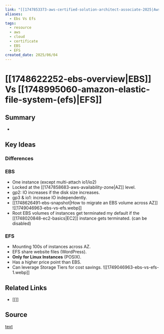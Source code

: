 ```yaml
---
link: "[[1747853373-aws-certified-solution-architect-associate-2025|Aws Certified Solution Architect Associate 2025]]"
aliases:
  - Ebs Vs Efs
tags:
  - resource
  - aws
  - cloud
  - certificate
  - EBS
  - EFS
created_date: 2025/06/04
---
```

# [[1748622252-ebs-overview|EBS]] Vs [[1748995060-amazon-elastic-file-system-(efs)|EFS]]
## Summary
- 
## Key Ideas
### Differences
### EBS
- One instance (except multi-attach io1/io2)
- Locked at the [[1747858683-aws-availability-zone|AZ]] level.
- gp2: IO increases if the disk size increases.
- gp3 & io1: increase IO independently.
- [[1748626491-ebs-snapshot|How to migrate an EBS volume across AZ]]
![[1749046963-ebs-vs-efs.webp]]
- Root EBS volumes of instances get terminated my default if the [[1748020848-ec2-basics|EC2]] instance gets terminated. (can be disabled)
### EFS
- Mounting 100s of instances across AZ.
- EFS share website files (WordPress).
- **Only for Linux Instances** (POSIX).
- Has a higher price point than EBS.
- Can leverage Storage Tiers for cost savings.
![[1749046963-ebs-vs-efs-1.webp]]

## Related Links
- [[]]
## Source
[text](url) 